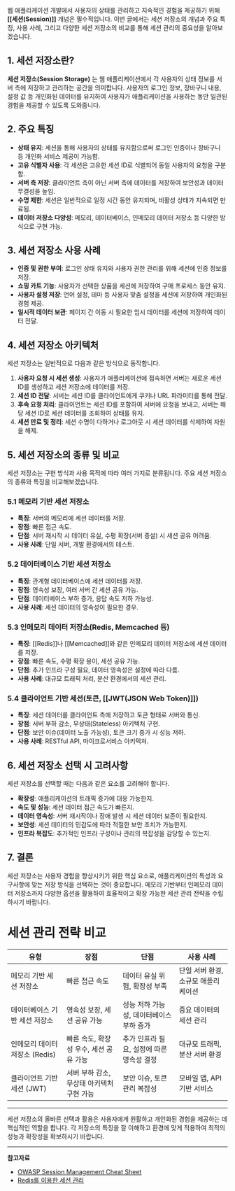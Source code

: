 웹 애플리케이션 개발에서 사용자의 상태를 관리하고 지속적인 경험을 제공하기 위해 **[[세션(Session)]]** 개념은 필수적입니다. 이번 글에서는 세션 저장소의 개념과 주요 특징, 사용 사례, 그리고 다양한 세션 저장소의 비교를 통해 세션 관리의 중요성을 알아보겠습니다.

## 1. 세션 저장소란?

**세션 저장소(Session Storage)** 는 웹 애플리케이션에서 각 사용자의 상태 정보를 서버 측에 저장하고 관리하는 공간을 의미합니다. 사용자의 로그인 정보, 장바구니 내용, 설정 값 등 개인화된 데이터를 유지하여 사용자가 애플리케이션을 사용하는 동안 일관된 경험을 제공할 수 있도록 도와줍니다.

## 2. 주요 특징

- **상태 유지**: 세션을 통해 사용자의 상태를 유지함으로써 로그인 인증이나 장바구니 등 개인화 서비스 제공이 가능함.
- **고유 식별자 사용**: 각 세션은 고유한 세션 ID로 식별되어 동일 사용자의 요청을 구분함.
- **서버 측 저장**: 클라이언트 측이 아닌 서버 측에 데이터를 저장하여 보안성과 데이터 무결성을 높임.
- **수명 제한**: 세션은 일반적으로 일정 시간 동안 유지되며, 비활성 상태가 지속되면 만료됨.
- **데이터 저장소 다양성**: 메모리, 데이터베이스, 인메모리 데이터 저장소 등 다양한 방식으로 구현 가능.

## 3. 세션 저장소 사용 사례

- **인증 및 권한 부여**: 로그인 상태 유지와 사용자 권한 관리를 위해 세션에 인증 정보를 저장.
- **쇼핑 카트 기능**: 사용자가 선택한 상품을 세션에 저장하여 구매 프로세스 동안 유지.
- **사용자 설정 저장**: 언어 설정, 테마 등 사용자 맞춤 설정을 세션에 저장하여 개인화된 경험 제공.
- **일시적 데이터 보관**: 페이지 간 이동 시 필요한 임시 데이터를 세션에 저장하여 데이터 전달.

## 4. 세션 저장소 아키텍처

세션 저장소는 일반적으로 다음과 같은 방식으로 동작합니다.

1. **사용자 요청 시 세션 생성**: 사용자가 애플리케이션에 접속하면 서버는 새로운 세션 ID를 생성하고 세션 저장소에 데이터를 저장.
2. **세션 ID 전달**: 서버는 세션 ID를 클라이언트에게 쿠키나 URL 파라미터를 통해 전달.
3. **후속 요청 처리**: 클라이언트는 세션 ID를 포함하여 서버에 요청을 보내고, 서버는 해당 세션 ID로 세션 데이터를 조회하여 상태를 유지.
4. **세션 만료 및 정리**: 세션 수명이 다하거나 로그아웃 시 세션 데이터를 삭제하여 자원을 해제.

## 5. 세션 저장소의 종류 및 비교

세션 저장소는 구현 방식과 사용 목적에 따라 여러 가지로 분류됩니다. 주요 세션 저장소의 종류와 특징을 비교해보겠습니다.

### 5.1 메모리 기반 세션 저장소

- **특징**: 서버의 메모리에 세션 데이터를 저장.
- **장점**: 빠른 접근 속도.
- **단점**: 서버 재시작 시 데이터 유실, 수평 확장(서버 증설) 시 세션 공유 어려움.
- **사용 사례**: 단일 서버, 개발 환경에서의 테스트.

### 5.2 데이터베이스 기반 세션 저장소

- **특징**: 관계형 데이터베이스에 세션 데이터를 저장.
- **장점**: 영속성 보장, 여러 서버 간 세션 공유 가능.
- **단점**: 데이터베이스 부하 증가, 응답 속도 저하 가능성.
- **사용 사례**: 세션 데이터의 영속성이 필요한 경우.

### 5.3 인메모리 데이터 저장소(Redis, Memcached 등)

- **특징**: [[Redis]]나 [[Memcached]]와 같은 인메모리 데이터 저장소에 세션 데이터를 저장.
- **장점**: 빠른 속도, 수평 확장 용이, 세션 공유 가능.
- **단점**: 추가 인프라 구성 필요, 데이터 영속성은 설정에 따라 다름.
- **사용 사례**: 대규모 트래픽 처리, 분산 환경에서의 세션 관리.

### 5.4 클라이언트 기반 세션(토큰, [[JWT(JSON Web Token)]])

- **특징**: 세션 데이터를 클라이언트 측에 저장하고 토큰 형태로 서버와 통신.
- **장점**: 서버 부하 감소, 무상태(Stateless) 아키텍처 구현.
- **단점**: 보안 이슈(데이터 노출 가능성), 토큰 크기 증가 시 성능 저하.
- **사용 사례**: RESTful API, 마이크로서비스 아키텍처.

## 6. 세션 저장소 선택 시 고려사항

세션 저장소를 선택할 때는 다음과 같은 요소를 고려해야 합니다.

- **확장성**: 애플리케이션의 트래픽 증가에 대응 가능한지.
- **속도 및 성능**: 세션 데이터 접근 속도가 빠른지.
- **데이터 영속성**: 서버 재시작이나 장애 발생 시 세션 데이터 보존이 필요한지.
- **보안성**: 세션 데이터의 민감도에 따라 적절한 보안 조치가 가능한지.
- **인프라 복잡도**: 추가적인 인프라 구성이나 관리의 복잡성을 감당할 수 있는지.

## 7. 결론

세션 저장소는 사용자 경험을 향상시키기 위한 핵심 요소로, 애플리케이션의 특성과 요구사항에 맞는 저장 방식을 선택하는 것이 중요합니다. 메모리 기반부터 인메모리 데이터 저장소까지 다양한 옵션을 활용하여 효율적이고 확장 가능한 세션 관리 전략을 수립하시기 바랍니다.

# 세션 관리 전략 비교

| 유형                           | 장점                                         | 단점                                         | 사용 사례                       |
| ------------------------------ | -------------------------------------------- | -------------------------------------------- | ------------------------------- |
| 메모리 기반 세션 저장소        | 빠른 접근 속도                               | 데이터 유실 위험, 확장성 부족                 | 단일 서버 환경, 소규모 애플리케이션 |
| 데이터베이스 기반 세션 저장소   | 영속성 보장, 세션 공유 가능                  | 성능 저하 가능성, 데이터베이스 부하 증가       | 중요 데이터의 세션 관리           |
| 인메모리 데이터 저장소 (Redis) | 빠른 속도, 확장성 우수, 세션 공유 가능       | 추가 인프라 필요, 설정에 따른 영속성 결정     | 대규모 트래픽, 분산 서버 환경     |
| 클라이언트 기반 세션 (JWT)     | 서버 부하 감소, 무상태 아키텍처 구현 가능    | 보안 이슈, 토큰 관리 복잡성                   | 모바일 앱, API 기반 서비스        |


---

세션 저장소의 올바른 선택과 활용은 사용자에게 원활하고 개인화된 경험을 제공하는 데 핵심적인 역할을 합니다. 각 저장소의 특징을 잘 이해하고 환경에 맞게 적용하여 최적의 성능과 확장성을 확보하시기 바랍니다.

---

**참고자료**

- [OWASP Session Management Cheat Sheet](https://cheatsheetseries.owasp.org/cheatsheets/Session_Management_Cheat_Sheet.html)
- [Redis를 이용한 세션 관리](https://redis.io/topics/clients)